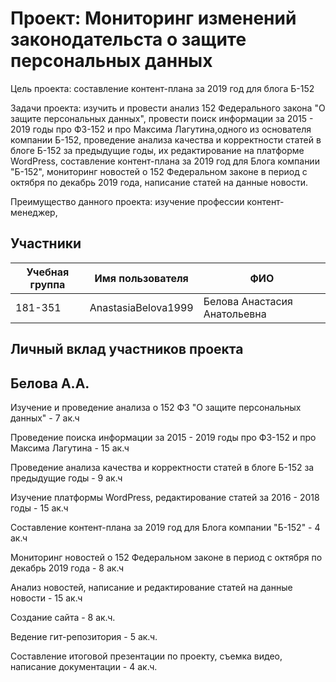 # Проект: Мониторинг изменений законодательста о защите персональных данных
Цель проекта: составление контент-плана за 2019 год для блога Б-152

Задачи проекта: изучить и провести анализ 152 Федерального закона "О защите персональных данных", провести поиск информации за 2015 - 2019 годы про ФЗ-152 и про Максима Лагутина,одного из основателя компании Б-152, проведение анализа качества и корректности статей в блоге Б-152 за предыдущие годы, их редактирование на платформе WordPress, составление контент-плана за 2019 год для Блога компании "Б-152", мониторинг новостей о 152 Федеральном законе в период с октября по декабрь 2019 года, написание статей на данные новости.

Преимущество данного проекта: изучение профессии контент-менеджер,

## Участники 
|Учебная группа|Имя пользователя|ФИО|
|--------------|----------------|--------------------|
|181-351|AnastasiaBelova1999|Белова Анастасия Анатольевна|

## Личный вклад участников проекта

## Белова А.А.

Изучение и проведение анализа о 152 ФЗ "О защите персональных данных" - 7 ак.ч

Проведение поиска информации за 2015 - 2019 годы про ФЗ-152 и про Максима Лагутина - 15 ак.ч

Проведение анализа качества и корректности статей в блоге Б-152 за предыдущие годы - 9 ак.ч

Изучение платформы WordPress, редактирование статей за 2016 - 2018 годы - 15 ак.ч

Составление контент-плана за 2019 год для Блога компании "Б-152" - 4 ак.ч

Мониторинг новостей о 152 Федеральном законе в период с октября по декабрь 2019 года - 8 ак.ч

Анализ новостей, написание и редактирование статей на данные новости - 15 ак.ч

Создание сайта - 8 ак.ч.

Ведение гит-репозитория - 5 ак.ч.

Составление итоговой презентации по проекту, съемка видео, написание документации - 4 ак.ч.



